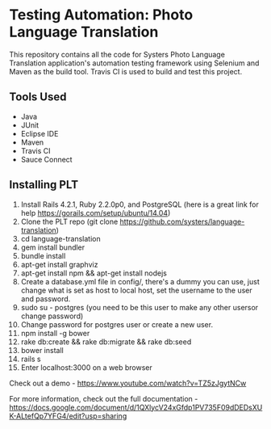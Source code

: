 # Testing Automation: Photo Language Translation

This repository contains all the code for Systers Photo Language Translation application's automation testing framework using Selenium and Maven as the build tool.  Travis CI is used to build and test this project.

## Tools Used

* Java
* JUnit
* Eclipse IDE
* Maven
* Travis CI
* Sauce Connect

## Installing PLT

1. Install Rails 4.2.1, Ruby 2.2.0p0, and PostgreSQL (here is a great link for help https://gorails.com/setup/ubuntu/14.04)
2. Clone the PLT repo (git clone https://github.com/systers/language-translation)
3. cd language-translation
4. gem install bundler
5. bundle install
6. apt-get install graphviz
7. apt-get install npm && apt-get install nodejs
8. Create a database.yml file in config/, there's a dummy you can use, just change what is set as host to local host, set the username to the user and password.
9. sudo su - postgres (you need to be this user to make any other usersor change password)
10. Change password for postgres user or create a new user.
11. npm install -g bower
12. rake db:create && rake db:migrate && rake db:seed
13. bower install
14. rails s
15. Enter localhost:3000 on a web browser

Check out a demo - https://www.youtube.com/watch?v=TZ5zJgytNCw

For more information, check out the full documentation - https://docs.google.com/document/d/1QXlycV24xGfdp1PV735F09dDEDsXUK-ALtefQp7YFG4/edit?usp=sharing
